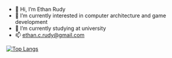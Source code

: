 - 👋 Hi, I’m Ethan Rudy
- 👀 I’m currently interested in computer architecture and game development
- 🌱 I’m currently studying at university
- 📫 ethan.c.rudy@gmail.com

[![Top Langs](https://github-readme-stats.vercel.app/api/top-langs/?username=ethanrudy&exclude_repo=kummer2&theme=gruvbox)](https://github.com/ethanrudy/github-readme-stats)

<!---
EthanRudy1/EthanRudy1 is a ✨ special ✨ repository because its `README.md` (this file) appears on your GitHub profile.
You can click the Preview link to take a look at your changes.
--->
